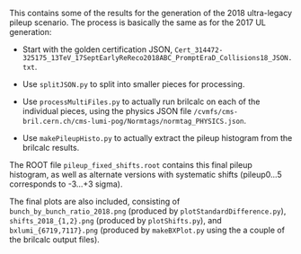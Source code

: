 This contains some of the results for the generation of the 2018 ultra-legacy pileup scenario. The process is basically the same as for the 2017 UL generation:

* Start with the golden certification JSON, `Cert_314472-325175_13TeV_17SeptEarlyReReco2018ABC_PromptEraD_Collisions18_JSON.txt`.

* Use `splitJSON.py` to split into smaller pieces for processing.

* Use `processMultiFiles.py` to actually run brilcalc on each of the individual pieces, using the physics JSON file `/cvmfs/cms-bril.cern.ch/cms-lumi-pog/Normtags/normtag_PHYSICS.json`.

* Use `makePileupHisto.py` to actually extract the pileup histogram from the brilcalc results.

The ROOT file `pileup_fixed_shifts.root` contains this final pileup histogram, as well as alternate versions with systematic shifts (pileup0...5 corresponds to -3...+3 sigma).

The final plots are also included, consisting of `bunch_by_bunch_ratio_2018.png` (produced by `plotStandardDifference.py`), `shifts_2018_{1,2}.png` (produced by `plotShifts.py`), and `bxlumi_{6719,7117}.png` (produced by `makeBXPlot.py` using the a couple of the brilcalc output files).
